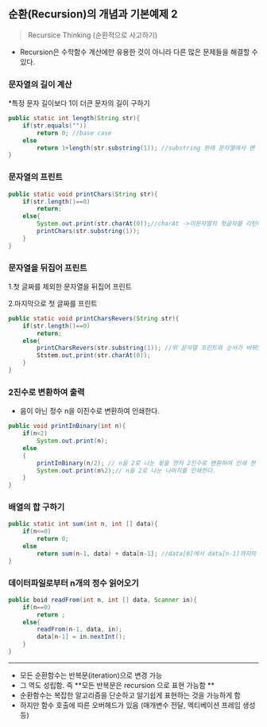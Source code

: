 ## 순환(Recursion)의 개념과 기본예제 2

> Recursice Thinking (순환적으로 사고하기)

* Recursion은 수학함수 계산에만 유용한 것이 아니라 다른 많은 문제들을 해결할 수 있다.

### 문자열의 길이 계산

*특정 문자 길이보다 1이 더큰 문자의 길이 구하기

~~~java
public static int length(String str){
    if(str.equals(""))
        return 0; //base case
    else
        return 1+length(str.substring(1)); //substring 원래 문자열에서 맨 앞 문자 제거
}
~~~

### 문자열의 프린트

```java
public static void printChars(String str){
    if(str.length()==0)
        return;
    else{
        System.out.print(str.charAt(0));//charAt ->이문자열의 첫글자를 리턴하는 메서드
        printChars(str.substring(1));
    }
}
```

### 문자열을 뒤집어 프린트

1.첫 글짜를 제외한 문자열을 뒤집어 프린트

2.마지막으로 첫 글짜를 프린트

```java
public static void printCharsRevers(String str){
    if(str.length()==0)
        return;
    else{
        printCharsRevers(str.substring(1)); //위 문자열 프린트와 순서가 바뀌었을 뿐이다.
        Ststem.out,print(str.charAt(0));
    }
}
```



### 2진수로 변환하여 출력

- 음이 아닌 정수 n을 이진수로 변환하여 인쇄한다.

```java
public void printInBinary(int n){
    if(n<2)
        System.out.print(n);
    else
    {
        printInBinary(n/2); // n을 2로 나눈 몫을 먼저 2진수로 변환하여 인쇄 한 후
        System.out.print(n%2);// n을 2로 나눈 나머지를 인쇄한다.
    }
}
```

### 배열의 합 구하기

```java
public static int sum(int n, int [] data){
    if(n<=0)
        return 0;
    else
        return sum(n-1, data) + data[n-1]; //data[0]에서 data[n-1]까지의 합을 구하여 반환한다.
}
```

### 데이터파일로부터 n개의 정수 읽어오기

```java
public boid readFrom(int n, int [] data, Scanner in){
    if(n==0)
        return ;
    else{
        readFrom(n-1, data, in);
        data[n-1] = in.nextInt();
    }
}
```

---

* 모든 순환함수는 반복문(iteration)으로 변경 가능
* 그 역도 성립함. 즉 **모든 반복문은 recursion 으로 표현 가능함 **
* 순환함수는 복잡한 알고리즘을 단순하고 알기쉽게 표현하는 것을 가능하게 함
* 하지만 함수 호출에 따른 오버헤드가 있음 (매개변수 전달, 엑티베이션 프레임 생성 등)